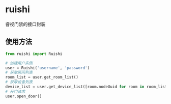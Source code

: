 # ruishi

睿视门禁的接口封装

## 使用方法

```python
from ruishi import Ruishi

# 创建用户实例
user = Ruishi('username', 'password')
# 获取房间列表
room_list = user.get_room_list()
# 获取设备列表
device_list = user.get_device_list([room.nodeUuid for room in room_list])
# 开门请求
user.open_door()
```